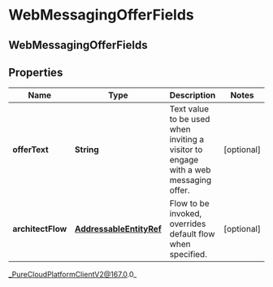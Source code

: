 # WebMessagingOfferFields

## WebMessagingOfferFields

## Properties

|Name | Type | Description | Notes|
|------------ | ------------- | ------------- | -------------|
| **offerText** | **String** | Text value to be used when inviting a visitor to engage with a web messaging offer. | [optional] |
| **architectFlow** | [**AddressableEntityRef**](AddressableEntityRef) | Flow to be invoked, overrides default flow when specified. | [optional] |



_PureCloudPlatformClientV2@167.0.0_
